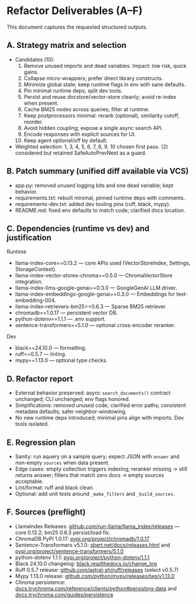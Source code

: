 # Refactor Deliverables (A–F)

This document captures the requested structured outputs.

## A. Strategy matrix and selection

- Candidates (10):
  1) Remove unused imports and dead variables. Impact: low risk, quick gains.
  2) Collapse micro-wrappers; prefer direct library constructs.
  3) Minimize global state; keep runtime flags in env with sane defaults.
  4) Pin minimal runtime deps; split dev tools.
  5) Persist and reuse docstore/vector-store cleanly; avoid re-index when present.
  6) Cache BM25 nodes across queries; filter at runtime.
  7) Keep postprocessors minimal: rerank (optional), similarity cutoff, reorder.
  8) Avoid hidden coupling; expose a single async search API.
  9) Encode responses with explicit sources for UI.
  10) Keep agent optional/off by default.
- Weighted selection: 1, 3, 4, 5, 6, 7, 8, 9, 10 chosen first pass. (2) considered but retained SafeAutoPrevNext as a guard.

## B. Patch summary (unified diff available via VCS)

- app.py: removed unused logging bits and one dead variable; kept behavior.
- requirements.txt: rebuilt minimal, pinned runtime deps with comments.
- requirements-dev.txt: added dev tooling pins (ruff, black, mypy).
- README.md: fixed env defaults to match code; clarified docs location.

## C. Dependencies (runtime vs dev) and justification

Runtime

- llama-index-core==0.13.2 — core APIs used (VectorStoreIndex, Settings, StorageContext).
- llama-index-vector-stores-chroma==0.5.0 — ChromaVectorStore integration.
- llama-index-llms-google-genai==0.3.0 — GoogleGenAI LLM driver.
- llama-index-embeddings-google-genai==0.3.0 — Embeddings for text-embedding-004.
- llama-index-retrievers-bm25==0.6.3 — Sparse BM25 retriever.
- chromadb==1.0.17 — persistent vector DB.
- python-dotenv==1.1.1 — .env support.
- sentence-transformers==5.1.0 — optional cross-encoder reranker.

Dev

- black==24.10.0 — formatting.
- ruff==0.5.7 — linting.
- mypy==1.13.0 — optional type checks.

## D. Refactor report

- External behavior preserved: async `search_documents()` contract unchanged; CLI unchanged; env flags honored.
- Simplifications: removed unused code; clarified error paths; consistent metadata defaults; safer neighbor-windowing.
- No new runtime deps introduced; minimal pins align with imports. Dev tools isolated.

## E. Regression plan

- Sanity: run aquery on a sample query; expect JSON with `answer` and non-empty `sources` when data present.
- Edge cases: empty collection triggers indexing; reranker missing → still returns answer; filters that match zero docs → empty sources acceptable.
- Lint/format: ruff and black clean.
- Optional: add unit tests around `_make_filters` and `_build_sources`.

## F. Sources (preflight)

- LlamaIndex Releases: [github.com/run-llama/llama_index/releases](https://github.com/run-llama/llama_index/releases) — core 0.13.2; bm25 0.6.3 persist/load fix.
- ChromaDB PyPI 1.0.17: [pypi.org/project/chromadb/1.0.17](https://pypi.org/project/chromadb/1.0.17/)
- Sentence-Transformers v5.1.0: [sbert.net/docs/releases.html](https://www.sbert.net/docs/releases.html) and [pypi.org/project/sentence-transformers/5.1.0](https://pypi.org/project/sentence-transformers/5.1.0/)
- python-dotenv 1.1.1: [pypi.org/project/python-dotenv/1.1.1](https://pypi.org/project/python-dotenv/1.1.1/)
- Black 24.10.0 changelog: [black.readthedocs.io/change_log](https://black.readthedocs.io/en/stable/change_log.html)
- Ruff 0.5.7 release: [github.com/astral-sh/ruff/releases](https://github.com/astral-sh/ruff/releases) (select v0.5.7)
- Mypy 1.13.0 release: [github.com/python/mypy/releases/tag/v1.13.0](https://github.com/python/mypy/releases/tag/v1.13.0)
- Chroma persistence: [docs.trychroma.com/reference/clients/python#persisting-data](https://docs.trychroma.com/reference/clients/python#persisting-data) and [docs.trychroma.com/guides/persistence](https://docs.trychroma.com/guides/persistence)
